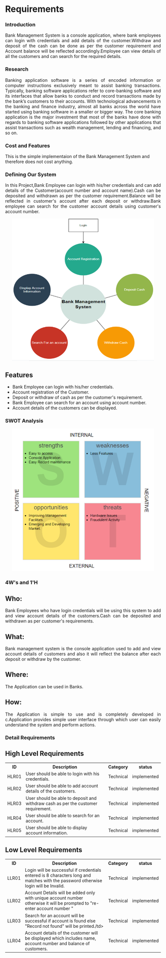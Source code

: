 # Requirements

### Introduction
<p align="justify">Bank Management System is a console application, where bank employees can login with  credentials and add details of the customer.Withdraw and deposit of the cash can be done as per the customer requirement and Account balance will be reflected accordingly.Employee can view details of all the customers and can search for the required details.</p>

### Research
<p align="justify">Banking application software is a series of encoded information or computer instructions exclusively meant to assist banking transactions. Typically, banking software applications refer to core-banking software and its interfaces that allow banks to conduct and record transactions made by the bank’s customers to their accounts.
With technological advancements in the banking and finance industry, almost all banks across the world have started using banking software in a smaller or bigger way. The core banking application is the major investment that most of the banks have done with regards to banking software applications followed by other applications that assist transactions such as wealth management, lending and financing, and so on.</p>


### Cost and Features
This is the simple implementaion of the Bank Management System and therefore does not cost anything.

### Defining Our System
<p align="justify">In this Project,Bank Employee can login with his/her credentials and can add details of the Customer(account number and account name).Cash can be deposited and withdrawn as per the customer requirement.Balance will be reflected in customer's account after each deposit or withdraw.Bank employee can search for the customer account details using customer's account number.</p>

<p align="center">
  <img width="460" height="460" src="https://github.com/Archana-Athreya/Mini_Project/blob/63fc03bdf9458c164dc2b35d49145f96321ac417/1_Requirements/block.png">
</p>

 ## Features 
 - Bank Employee can login with his/her credentials.
 - Account registration of the Customer.
 - Deposit or withdraw of cash as per the customer's requirement.
 - Bank Employee can search for an account using account number.
 - Account details of the customers can be displayed.
 
 ### SWOT Analysis
 <p align="center">
  <img width="460" height="460" src="https://github.com/Archana-Athreya/Mini_Project/blob/63fc03bdf9458c164dc2b35d49145f96321ac417/1_Requirements/SWOT.png">
</p>

### 4W's and 1'H
## Who:
<p align="justify">Bank Employees who have login credentials will be using this system to add and view account details of the customers.Cash can be deposited and withdrawn as per customer's requirements.</p>

## What:
<p align="justify">Bank management system is the console application used to add and view account details of customers and also it will reflect the balance after each deposit or withdraw by the customer.</p> 

## Where: 
<p align="justify">The Application can be used in Banks. </p>

## How:
<p align="justify"> The Application is simple to use and is completely developed in c.Application provides simple user interface through which user can easily understand the system and perform actions.</p>

### Detail Requirements

## High Level Requirements
 <table style="width:100%">
<tr>
    <th>ID</th>
    <th>Description</th>
    <th>Category</th>
    <th>status</th>
  </tr>
 
<tr>
    <td>HLR01</td>
    <td>User should be able to login with his credentials.</td>
    <td>Technical</td>
    <td>implemented</td>
  </tr>
  
<tr>  
   <td>HLR02</td>
    <td>User should be able to add account details of the customers.</td>
    <td>Technical</td>
    <td>implemented</td>
  </tr>
  
  <tr>
   <td>HLR03</td>
    <td>User should be able to deposit and withdraw cash as per the customer requirement.</td>
    <td>Technical</td>
    <td>implemented</td>
  </tr>
  
  <tr>
   <td>HLR04</td>
    <td>User should be able to search for an account.</td>
    <td>Technical</td>
    <td>implemented</td>
  </tr>
  
  <tr>
  <td>HLR05</td>
    <td>User should be able to display account information.</td>
    <td>Technical</td>
    <td>implemented</td>
  </tr>
  </table>
  
  ## Low Level Requirements
  <table style="width:100%">
  <tr>
    <th>ID</th>
    <th>Description</th>
    <th>Category</th>
    <th>status</th>
  </tr>
  <tr>
    <td>LLR01</td>
    <td>Login will be successful if credentials entered is 8 characters long and matches with the password otherwise login will be Invalid.</td>
    <td>Technical</td>
    <td>implemented</td>
  </tr>
  <tr>
    <td>LLR02</td>
    <td>Account Details will be added only with unique account number otherwise it will be prompted to "re-enter account number "</td>
    <td>Technical</td>
    <td>implemented</td>
  </tr>
   <tr>
    <td>LLR03</td>
    <td>Search for an account will be successful if account is found else "Record not found" will be printed./td>
    <td>Technical</td>
    <td>implemented</td>
  </tr>
   <tr>
    <td>LLR04</td>
    <td>Account details of the customer will be displayed which includes name, account number and balance of customers.</td>
    <td>Technical</td>
    <td>implemented</td>
  </tr>
     </table>

